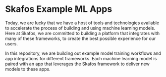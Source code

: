 # Skafos Example ML Apps

Today, we are lucky that we have a host of tools and technologies available to accelerate the process of building and using machine learning models. Here at Skafos, we are committed to building a platform that integrates with many of these frameworks, to create the best possible experience for our users. 

In this repository, we are building out example model training workflows and app integrations for different frameworks. Each machine learning model is paired with an app that leverages the Skafos framework to deliver new models to these apps. 